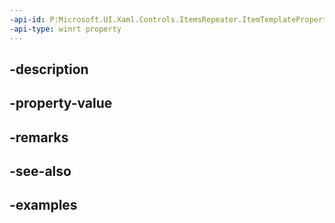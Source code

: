 ```yaml
---
-api-id: P:Microsoft.UI.Xaml.Controls.ItemsRepeater.ItemTemplateProperty
-api-type: winrt property
---
```


## -description

## -property-value

## -remarks

## -see-also

## -examples

